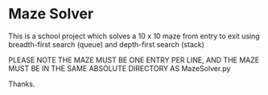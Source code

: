 # Maze Solver
This is a school project which solves a 10 x 10 maze from entry to exit using breadth-first search (queue) and depth-first search (stack)

PLEASE NOTE THE MAZE MUST BE ONE ENTRY PER LINE, AND
THE MAZE MUST BE IN THE SAME ABSOLUTE DIRECTORY AS MazeSolver.py

Thanks.

